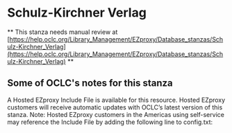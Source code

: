 # Schulz-Kirchner Verlag
** This stanza needs manual review at [https://help.oclc.org/Library_Management/EZproxy/Database_stanzas/Schulz-Kirchner_Verlag](https://help.oclc.org/Library_Management/EZproxy/Database_stanzas/Schulz-Kirchner_Verlag) **

## Some of OCLC's notes for this stanza

A Hosted EZproxy Include File is available for this resource. Hosted EZproxy customers will receive automatic updates with OCLC&rsquo;s latest version of this stanza. Note: Hosted EZproxy customers in the Americas using self-service may reference the Include File by adding the following line to config.txt:

&nbsp;

&nbsp;
